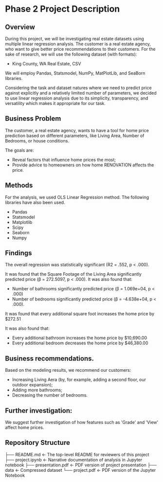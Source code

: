 # Phase 2 Project Description



## Overview

During this project, we will be investigating real estate datasets using multiple linear regression analysis. 
The customer is a real estate agency, who want to give better price recommendations to their customers. For the sake of research, we will use the following dataset (with formats): 

 - King County, WA Real Estate, CSV

 
We will employ Pandas, Statsmodel, NumPy, MatPlotLib, and SeaBorn libraries. 
 
Considering the task and dataset natures where we need to predict price against explicitly and a relatively limited number of parameters, we decided to use linear regression analysis due to its simplicity, transparency, and versatility which makes it appropriate for our task. 

## Business Problem

The customer, a real estate agency, wants to have a tool for home price prediction based on different parameters, like Living Area, Number of Bedrooms, or house conditions. 

The goals are:
- Reveal factors that influence home prices the most;
- Provide advice to homeowners on how home RENOVATION affects the price.

## Methods

For the analysis, we used OLS Linear Regression method. The following libraries have also been used. 
- Pandas 
- Statsmodel
- Matplotlib
- Scipy
- Seaborn
- Numpy


## Findings


The overall regression was statistically significant (R2 = .552, p < .000).

It was found that the Square Footage of the Living Area significantly predicted price (β = 272.5097, p < .000).
It was also found that:

- Number of bathrooms significantly predicted price (β = 1.069e+04, p < .000)
- Number of bedrooms significantly predicted price (β = -4.638e+04, p < .000).


It was found that every additional square foot increases the home price by $272.51 

It was also found that:

- Every additional bathroom increases the home price by $10,690.00  
- Every additional bedroom decreases the home price by $46,380.00 

## Business recommendations.

Based on the modeling results, we recommend our customers:

- Increasing Living Aera (by, for example, adding a second floor, our outdoor expansion);
- Adding more bathrooms;
- Decreasing the number of bedrooms.

## Further investigation:

We suggest further investigation of how features such as 'Grade' and 'View' affect home prices.



## Repository Structure

├── README.md                  <- The top-level README for reviewers of this project
├── project.ipynb              <- Narrative documentation of analysis in Jupyter notebook
├── presentation.pdf           <- PDF version of project presentation
├── data                       <- Compressed dataset
└── project.pdf                <- PDF version of the Jupyter Notebook
 
